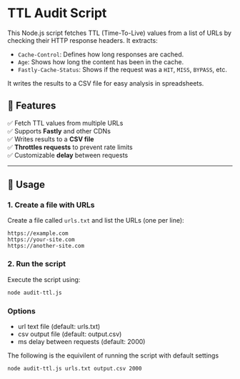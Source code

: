 # TTL Audit Script

This Node.js script fetches TTL (Time-To-Live) values from a list of URLs by checking their HTTP response headers. It extracts:
- `Cache-Control`: Defines how long responses are cached.
- `Age`: Shows how long the content has been in the cache.
- `Fastly-Cache-Status`: Shows if the request was a `HIT`, `MISS`, `BYPASS`, etc.

It writes the results to a CSV file for easy analysis in spreadsheets.

## 🚀 Features
✅ Fetch TTL values from multiple URLs  
✅ Supports **Fastly** and other CDNs  
✅ Writes results to a **CSV file**  
✅ **Throttles requests** to prevent rate limits  
✅ Customizable **delay** between requests  

---

## 📄 Usage

### **1. Create a file with URLs**
Create a file called `urls.txt` and list the URLs (one per line):

```
https://example.com
https://your-site.com
https://another-site.com
```

### **2. Run the script**
Execute the script using:
```sh
node audit-ttl.js
```

### Options

- url text file (default: urls.txt)
- csv output file (default: output.csv)
- ms delay between requests  (default: 2000)

The following is the equivilent of running the script with default settings
```
node audit-ttl.js urls.txt output.csv 2000

```